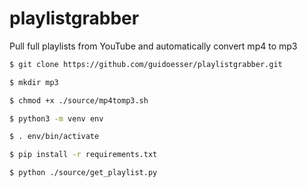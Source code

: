 # playlistgrabber

Pull full playlists from YouTube and automatically convert mp4 to mp3

```bash 
$ git clone https://github.com/guidoesser/playlistgrabber.git 
```
```bash
$ mkdir mp3
```
```bash
$ chmod +x ./source/mp4tomp3.sh
```
```bash
$ python3 -m venv env 
```
```bash
$ . env/bin/activate
```
```bash
$ pip install -r requirements.txt
```
```bash
$ python ./source/get_playlist.py
```

